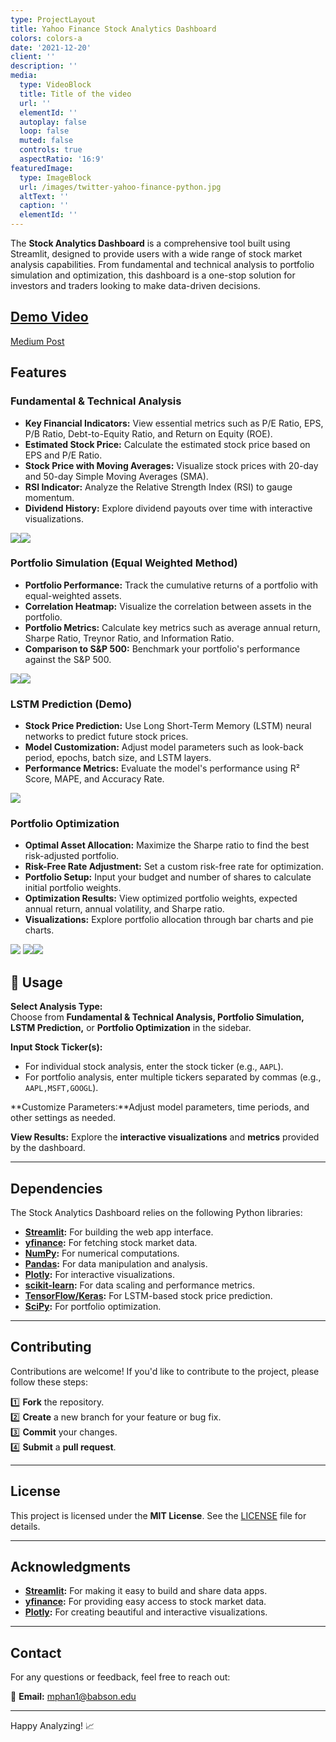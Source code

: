 ```yaml
---
type: ProjectLayout
title: Yahoo Finance Stock Analytics Dashboard
colors: colors-a
date: '2021-12-20'
client: ''
description: ''
media:
  type: VideoBlock
  title: Title of the video
  url: ''
  elementId: ''
  autoplay: false
  loop: false
  muted: false
  controls: true
  aspectRatio: '16:9'
featuredImage:
  type: ImageBlock
  url: /images/twitter-yahoo-finance-python.jpg
  altText: ''
  caption: ''
  elementId: ''
---
```

The **Stock Analytics Dashboard** is a comprehensive tool built using Streamlit, designed to provide users with a wide range of stock market analysis capabilities. From fundamental and technical analysis to portfolio simulation and optimization, this dashboard is a one-stop solution for investors and traders looking to make data-driven decisions.

## [Demo Video](https://youtu.be/qGxx_UxXFOo?si=-ytF-qxe0LXk18zL)

[Medium Post](https://medium.com/@phanm48/data-to-dollars-an-enthusiasts-journey-into-data-driven-finance-4cec9251d000)

## Features

### Fundamental & Technical Analysis

*   **Key Financial Indicators:** View essential metrics such as P/E Ratio, EPS, P/B Ratio, Debt-to-Equity Ratio, and Return on Equity (ROE).
*   **Estimated Stock Price:** Calculate the estimated stock price based on EPS and P/E Ratio.
*   **Stock Price with Moving Averages:** Visualize stock prices with 20-day and 50-day Simple Moving Averages (SMA).
*   **RSI Indicator:** Analyze the Relative Strength Index (RSI) to gauge momentum.
*   **Dividend History:** Explore dividend payouts over time with interactive visualizations.

![](/images/demo%201.png)![](/images/demo%202.png)

### Portfolio Simulation (Equal Weighted Method)

*   **Portfolio Performance:** Track the cumulative returns of a portfolio with equal-weighted assets.
*   **Correlation Heatmap:** Visualize the correlation between assets in the portfolio.
*   **Portfolio Metrics:** Calculate key metrics such as average annual return, Sharpe Ratio, Treynor Ratio, and Information Ratio.
*   **Comparison to S\&P 500:** Benchmark your portfolio's performance against the S\&P 500.

![](/images/demo%203.png)![](/images/demo%204.png) 

### LSTM Prediction (Demo)

*   **Stock Price Prediction:** Use Long Short-Term Memory (LSTM) neural networks to predict future stock prices.
*   **Model Customization:** Adjust model parameters such as look-back period, epochs, batch size, and LSTM layers.
*   **Performance Metrics:** Evaluate the model's performance using R² Score, MAPE, and Accuracy Rate.

![](/images/demo%205.png)

### Portfolio Optimization

*   **Optimal Asset Allocation:** Maximize the Sharpe ratio to find the best risk-adjusted portfolio.
*   **Risk-Free Rate Adjustment:** Set a custom risk-free rate for optimization.
*   **Portfolio Setup:** Input your budget and number of shares to calculate initial portfolio weights.
*   **Optimization Results:** View optimized portfolio weights, expected annual return, annual volatility, and Sharpe ratio.
*   **Visualizations:** Explore portfolio allocation through bar charts and pie charts.

![](/images/demo%206.png) ![](/images/demo%207.png)![](/images/demo%208.png)

## 📖 Usage

**Select Analysis Type:**\
Choose from **Fundamental & Technical Analysis, Portfolio Simulation, LSTM Prediction,** or **Portfolio Optimization** in the sidebar.

**Input Stock Ticker(s):**

*   For individual stock analysis, enter the stock ticker (e.g., `AAPL`).
*   For portfolio analysis, enter multiple tickers separated by commas (e.g., `AAPL,MSFT,GOOGL`).

**Customize Parameters:**Adjust model parameters, time periods, and other settings as needed.

**View Results:** Explore the **interactive visualizations** and **metrics** provided by the dashboard.

***

## Dependencies

The Stock Analytics Dashboard relies on the following Python libraries:

*   [**Streamlit**](https://streamlit.io/)**:** For building the web app interface.
*   [**yfinance**](https://pypi.org/project/yfinance/)**:** For fetching stock market data.
*   [**NumPy**](https://numpy.org/)**:** For numerical computations.
*   [**Pandas**](https://pandas.pydata.org/)**:** For data manipulation and analysis.
*   [**Plotly**](https://plotly.com/python/)**:** For interactive visualizations.
*   [**scikit-learn**](https://scikit-learn.org/)**:** For data scaling and performance metrics.
*   [**TensorFlow/Keras**](https://www.tensorflow.org/)**:** For LSTM-based stock price prediction.
*   [**SciPy**](https://scipy.org/)**:** For portfolio optimization.

***

## Contributing

Contributions are welcome! If you'd like to contribute to the project, please follow these steps:

1️⃣ **Fork** the repository.\
2️⃣ **Create** a new branch for your feature or bug fix.\
3️⃣ **Commit** your changes.\
4️⃣ **Submit** a **pull request**.

***

## License

This project is licensed under the **MIT License**. See the [LICENSE](LICENSE) file for details.

***

## Acknowledgments

*   [**Streamlit**](https://streamlit.io/)**:** For making it easy to build and share data apps.
*   [**yfinance**](https://pypi.org/project/yfinance/)**:** For providing easy access to stock market data.
*   [**Plotly**](https://plotly.com/python/)**:** For creating beautiful and interactive visualizations.

***

## Contact

For any questions or feedback, feel free to reach out:

📧 **Email:** <mphan1@babson.edu>

***

Happy Analyzing! 📈
